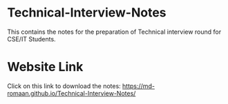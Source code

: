 # Technical-Interview-Notes
This contains the notes for the preparation of Technical interview round for CSE/IT Students.
# Website Link
Click on this link to download the notes: https://md-romaan.github.io/Technical-Interview-Notes/
